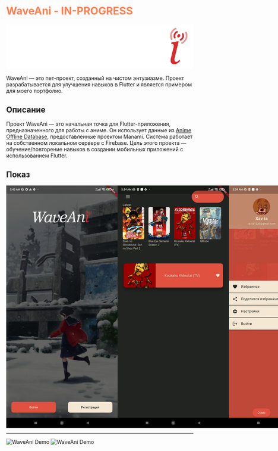 <h1><span style="color: coral">WaveAni - IN-PROGRESS</span></h1>

![Логотип проекта](https://github.com/XaviaFlutter/AnimeApp_flutter/blob/master/assets/images/logo_anime.png?raw=true)

WaveAni — это пет-проект, созданный на чистом энтузиазме. Проект разрабатывается для улучшения навыков в Flutter и является примером для моего портфолио.

## Описание
Проект WaveAni — это начальная точка для Flutter-приложения, предназначенного для работы с аниме. Он использует данные из [Anime Offline Database](https://github.com/manami-project/anime-offline-database), предоставленные проектом Manami. Система работает на собственном локальном сервере с Firebase. Цель этого проекта — обучение/повторение навыков в создании мобильных приложений с использованием Flutter.

## Показ

<div style="display: flex; justify-content: space-between;">
  <img src="https://github.com/XaviaFlutter/AnimeApp_flutter/blob/master/assets/screenshots/screenshot1.jpg?raw=true" width="300" />
  <img src="https://github.com/XaviaFlutter/AnimeApp_flutter/blob/master/assets/screenshots/screenshot2.jpg?raw=true" width="300" />
  <img src="https://github.com/XaviaFlutter/AnimeApp_flutter/blob/master/assets/screenshots/screenshot4.jpg?raw=true" width="300" />
  <img src="https://github.com/XaviaFlutter/AnimeApp_flutter/blob/master/assets/screenshots/screenshot3.jpg?raw=true" width="300" />
</div>

---
![[WaveAni Demo](https://img.youtube.com/vi/z4cFByrSySg/0.jpg)](https://youtube.com/shorts/z4cFByrSySg?si=WNpnYY7Nn_uCnOxs)
![[WaveAni Demo](https://img.youtube.com/vi/z4cFByrSySg/0.jpg)](https://www.youtube.com/watch?v=dQw4w9WgXcQ)

